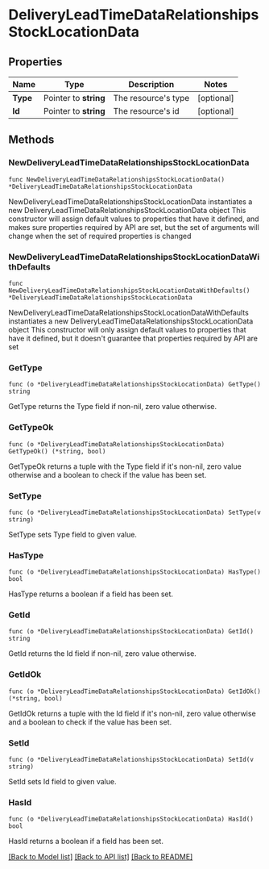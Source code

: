 # DeliveryLeadTimeDataRelationshipsStockLocationData

## Properties

Name | Type | Description | Notes
------------ | ------------- | ------------- | -------------
**Type** | Pointer to **string** | The resource&#39;s type | [optional] 
**Id** | Pointer to **string** | The resource&#39;s id | [optional] 

## Methods

### NewDeliveryLeadTimeDataRelationshipsStockLocationData

`func NewDeliveryLeadTimeDataRelationshipsStockLocationData() *DeliveryLeadTimeDataRelationshipsStockLocationData`

NewDeliveryLeadTimeDataRelationshipsStockLocationData instantiates a new DeliveryLeadTimeDataRelationshipsStockLocationData object
This constructor will assign default values to properties that have it defined,
and makes sure properties required by API are set, but the set of arguments
will change when the set of required properties is changed

### NewDeliveryLeadTimeDataRelationshipsStockLocationDataWithDefaults

`func NewDeliveryLeadTimeDataRelationshipsStockLocationDataWithDefaults() *DeliveryLeadTimeDataRelationshipsStockLocationData`

NewDeliveryLeadTimeDataRelationshipsStockLocationDataWithDefaults instantiates a new DeliveryLeadTimeDataRelationshipsStockLocationData object
This constructor will only assign default values to properties that have it defined,
but it doesn't guarantee that properties required by API are set

### GetType

`func (o *DeliveryLeadTimeDataRelationshipsStockLocationData) GetType() string`

GetType returns the Type field if non-nil, zero value otherwise.

### GetTypeOk

`func (o *DeliveryLeadTimeDataRelationshipsStockLocationData) GetTypeOk() (*string, bool)`

GetTypeOk returns a tuple with the Type field if it's non-nil, zero value otherwise
and a boolean to check if the value has been set.

### SetType

`func (o *DeliveryLeadTimeDataRelationshipsStockLocationData) SetType(v string)`

SetType sets Type field to given value.

### HasType

`func (o *DeliveryLeadTimeDataRelationshipsStockLocationData) HasType() bool`

HasType returns a boolean if a field has been set.

### GetId

`func (o *DeliveryLeadTimeDataRelationshipsStockLocationData) GetId() string`

GetId returns the Id field if non-nil, zero value otherwise.

### GetIdOk

`func (o *DeliveryLeadTimeDataRelationshipsStockLocationData) GetIdOk() (*string, bool)`

GetIdOk returns a tuple with the Id field if it's non-nil, zero value otherwise
and a boolean to check if the value has been set.

### SetId

`func (o *DeliveryLeadTimeDataRelationshipsStockLocationData) SetId(v string)`

SetId sets Id field to given value.

### HasId

`func (o *DeliveryLeadTimeDataRelationshipsStockLocationData) HasId() bool`

HasId returns a boolean if a field has been set.


[[Back to Model list]](../README.md#documentation-for-models) [[Back to API list]](../README.md#documentation-for-api-endpoints) [[Back to README]](../README.md)


